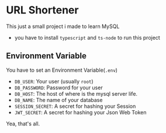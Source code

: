 # URL Shortener

This just a small project i made to learn MySQL

- you have to install `typescript` and `ts-node` to run this project

## Environment Variable
You have to set an Environment Variable(`.env`)

- `DB_USER`: Your user (usually `root`)
- `DB_PASSWORD`: Password for your user
- `DB_HOST`: The host of where is the mysql server life.
- `DB_NAME`: The name of your database
- `SESSION_SECRET`: A secret for hashing your Session
- `JWT_SECRET`: A secret for hashing your Json Web Token

Yea, that's all.
